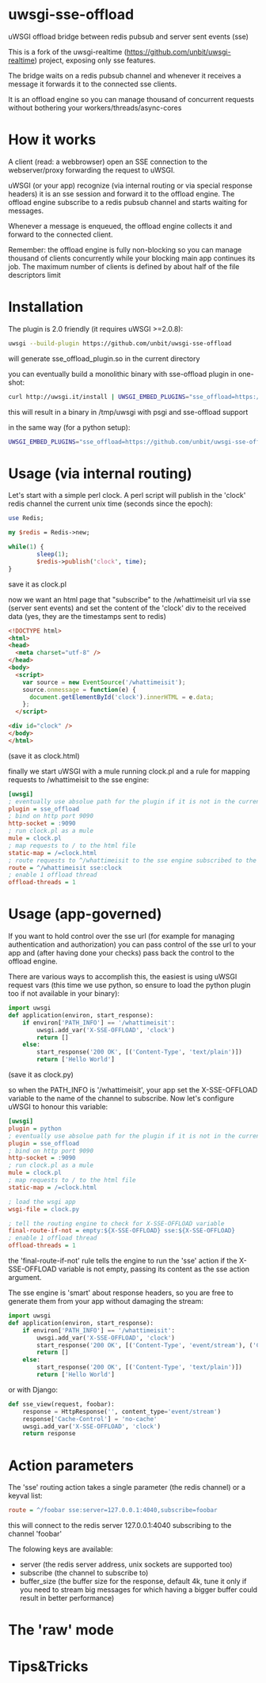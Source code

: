 uwsgi-sse-offload
=================

uWSGI offload bridge between redis pubsub and server sent events (sse)

This is a fork of the uwsgi-realtime (https://github.com/unbit/uwsgi-realtime) project, exposing only sse features.

The bridge waits on a redis pubsub channel and whenever it receives a message it forwards it to the connected sse clients.

It is an offload engine so you can manage thousand of concurrent requests without bothering your workers/threads/async-cores

How it works
============

A client (read: a webbrowser) open an SSE connection to the webserver/proxy forwarding the request to uWSGI.

uWSGI (or your app) recognize (via internal routing or via special response headers) it is an sse session and forward it to the offload engine. The offload engine subscribe to a redis pubsub channel and starts waiting for messages.

Whenever a message is enqueued, the offload engine collects it and forward to the connected client.

Remember: the offload engine is fully non-blocking so you can manage thousand of clients concurrently while your blocking main app continues its job. The maximum number of clients is defined by about half of the file descriptors limit

Installation
============

The plugin is 2.0 friendly (it requires uWSGI >=2.0.8):

```sh
uwsgi --build-plugin https://github.com/unbit/uwsgi-sse-offload
```

will generate sse_offload_plugin.so in the current directory

you can eventually build a monolithic binary with sse-offload plugin in one-shot:

```sh
curl http://uwsgi.it/install | UWSGI_EMBED_PLUGINS="sse_offload=https://github.com/unbit/uwsgi-sse-offload" bash -s psgi /tmp/uwsgi
```

this will result in a binary in /tmp/uwsgi with psgi and sse-offload support

in the same way (for a python setup):

```sh
UWSGI_EMBED_PLUGINS="sse_offload=https://github.com/unbit/uwsgi-sse-offload" pip install uwsgi
```

Usage (via internal routing)
============================

Let's start with a simple perl clock. A perl script will publish in the 'clock' redis channel the current unix time (seconds since the epoch):

```perl
use Redis;

my $redis = Redis->new;

while(1) {
        sleep(1);
        $redis->publish('clock', time);
}
```

save it as clock.pl

now we want an html page that "subscribe" to the /whattimeisit url via sse (server sent events) and set the content of the 'clock' div to the received data (yes, they are the timestamps sent to redis)

```html
<!DOCTYPE html>
<html>
<head>
  <meta charset="utf-8" />
</head>
<body>
  <script>
    var source = new EventSource('/whattimeisit');
    source.onmessage = function(e) {
      document.getElementById('clock').innerHTML = e.data;
    };
  </script>

<div id="clock" />
</body>
</html>
```

(save it as clock.html)

finally we start uWSGI with a mule running clock.pl and a rule for mapping requests to /whattimeisit to the sse engine:

```ini
[uwsgi]
; eventually use absolue path for the plugin if it is not in the current directory
plugin = sse_offload
; bind on http port 9090
http-socket = :9090
; run clock.pl as a mule
mule = clock.pl
; map requests to / to the html file
static-map = /=clock.html
; route requests to ^/whattimeisit to the sse engine subscribed to the 'clock' redis channel
route = ^/whattimeisit sse:clock
; enable 1 offload thread
offload-threads = 1
```

Usage (app-governed)
====================

If you want to hold control over the sse url (for example for managing authentication and authorization) you can pass control of the sse url to your app and (after having done your checks) pass back the control to the offload engine.

There are various ways to accomplish this, the easiest is using uWSGI request vars (this time we use python, so ensure to load the python plugin too if not available in your binary):

```python
import uwsgi
def application(environ, start_response):
    if environ['PATH_INFO'] == '/whattimeisit':
        uwsgi.add_var('X-SSE-OFFLOAD', 'clock')
        return []
    else:
        start_response('200 OK', [('Content-Type', 'text/plain')])
        return ['Hello World']
```

(save it as clock.py)

so when the PATH_INFO is '/whattimeisit', your app set the X-SSE-OFFLOAD variable to the name of the channel to subscribe. Now let's configure uWSGI to honour this variable:

```ini
[uwsgi]
plugin = python
; eventually use absolue path for the plugin if it is not in the current directory
plugin = sse_offload
; bind on http port 9090
http-socket = :9090
; run clock.pl as a mule
mule = clock.pl
; map requests to / to the html file
static-map = /=clock.html

; load the wsgi app
wsgi-file = clock.py

; tell the routing engine to check for X-SSE-OFFLOAD variable
final-route-if-not = empty:${X-SSE-OFFLOAD} sse:${X-SSE-OFFLOAD}
; enable 1 offload thread
offload-threads = 1
```

the 'final-route-if-not' rule tells the engine to run the 'sse' action if the X-SSE-OFFLOAD variable is not empty, passing its content as the sse action argument.

The sse engine is 'smart' about response headers, so you are free to generate them from your app without damaging the stream:

```python
import uwsgi
def application(environ, start_response):
    if environ['PATH_INFO'] == '/whattimeisit':
        uwsgi.add_var('X-SSE-OFFLOAD', 'clock')
        start_response('200 OK', [('Content-Type', 'event/stream'), ('Cache-Control', 'no-cache'), ('Foo', 'Bar')])
        return []
    else:
        start_response('200 OK', [('Content-Type', 'text/plain')])
        return ['Hello World']
```

or with Django:

```python
def sse_view(request, foobar):
    response = HttpResponse('', content_type='event/stream')
    response['Cache-Control'] = 'no-cache'
    uwsgi.add_var('X-SSE-OFFLOAD', 'clock')
    return response
```

Action parameters
=================

The 'sse' routing action takes a single parameter (the redis channel) or a keyval list:

```ini
route = ^/foobar sse:server=127.0.0.1:4040,subscribe=foobar
```

this will connect to the redis server 127.0.0.1:4040 subscribing to the channel 'foobar'

The folowing keys are available:

* server (the redis server address, unix sockets are supported too)
* subscribe (the channel to subscribe to)
* buffer_size (the buffer size for the response, default 4k, tune it only if you need to stream big messages for which having a bigger buffer could result in better performance)


The 'raw' mode
==============


Tips&Tricks
===========
